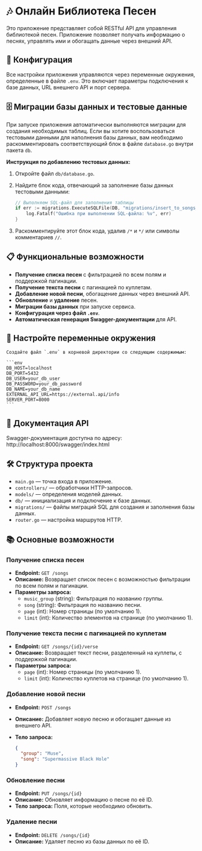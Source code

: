 # 🎶 Онлайн Библиотека Песен

Это приложение представляет собой RESTful API для управления библиотекой песен. Приложение позволяет получать информацию о песнях, управлять ими и обогащать данные через внешний API.

## 🔧 Конфигурация

Все настройки приложения управляются через переменные окружения, определенные в файле `.env`. Это включает параметры подключения к базе данных, URL внешнего API и порт сервера.

## 🗄 Миграции базы данных и тестовые данные

При запуске приложения автоматически выполняются миграции для создания необходимых таблиц. Если вы хотите воспользоваться тестовыми данными для наполнения базы данных, вам необходимо раскомментировать соответствующий блок в файле `database.go` внутри пакета `db`.

**Инструкция по добавлению тестовых данных:**

1. Откройте файл `db/database.go`.
2. Найдите блок кода, отвечающий за заполнение базы данных тестовыми данными:

    ```go
    // Выполняем SQL-файл для заполнения таблицы
    if err := migrations.ExecuteSQLFile(DB, "migrations/insert_to_songs_table.sql"); err != nil {
        log.Fatalf("Ошибка при выполнении SQL-файла: %v", err)
    }
    ```

3. Раскомментируйте этот блок кода, удалив `/*` и `*/` или символы комментариев `//`.
   
## 📋 Функциональные возможности

- **Получение списка песен** с фильтрацией по всем полям и поддержкой пагинации.
- **Получение текста песни** с пагинацией по куплетам.
- **Добавление новой песни**, обогащение данных через внешний API.
- **Обновление** и **удаление** песен.
- **Миграции базы данных** при запуске сервиса.
- **Конфигурация через файл `.env`**.
- **Автоматическая генерация Swagger-документации** для API.

## 🚀 **Настройте переменные окружения**

    Создайте файл `.env` в корневой директории со следующим содержимым:

    ```env
    DB_HOST=localhost
    DB_PORT=5432
    DB_USER=your_db_user
    DB_PASSWORD=your_db_password
    DB_NAME=your_db_name
    EXTERNAL_API_URL=https://external.api/info
    SERVER_PORT=8000
    ```
## 📖 Документация API

Swagger-документация доступна по адресу: http://localhost:8000/swagger/index.html

## 🛠 Структура проекта

- `main.go` — точка входа в приложение.
- `controllers/` — обработчики HTTP-запросов.
- `models/` — определения моделей данных.
- `db/` — инициализация и подключение к базе данных.
- `migrations/` — файлы миграций SQL для создания и заполнения базы данных.
- `router.go` — настройка маршрутов HTTP.

## 📚 Основные возможности

### Получение списка песен

- **Endpoint:** `GET /songs`
- **Описание:** Возвращает список песен с возможностью фильтрации по всем полям и пагинации.
- **Параметры запроса:**
  - `music_group` (string): Фильтрация по названию группы.
  - `song` (string): Фильтрация по названию песни.
  - `page` (int): Номер страницы (по умолчанию 1).
  - `limit` (int): Количество элементов на странице (по умолчанию 1).

### Получение текста песни с пагинацией по куплетам

- **Endpoint:** `GET /songs/{id}/verse`
- **Описание:** Возвращает текст песни, разделенный на куплеты, с поддержкой пагинации.
- **Параметры запроса:**
  - `page` (int): Номер страницы (по умолчанию 1).
  - `limit` (int): Количество куплетов на странице (по умолчанию 1).

### Добавление новой песни

- **Endpoint:** `POST /songs`
- **Описание:** Добавляет новую песню и обогащает данные из внешнего API.
- **Тело запроса:**

    ```json
    {
      "group": "Muse",
      "song": "Supermassive Black Hole"
    }
    ```

### Обновление песни

- **Endpoint:** `PUT /songs/{id}`
- **Описание:** Обновляет информацию о песне по её ID.
- **Тело запроса:** Поля, которые необходимо обновить.

### Удаление песни

- **Endpoint:** `DELETE /songs/{id}`
- **Описание:** Удаляет песню из базы данных по её ID.
